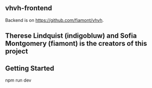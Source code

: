 ## vhvh-frontend 
Backend is on https://github.com/fiamont/vhvh.

## Therese Lindquist (indigobluw) and Sofia Montgomery (fiamont) is the creators of this project

## Getting Started

npm run dev